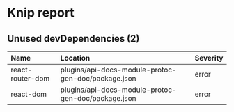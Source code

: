 # Knip report

## Unused devDependencies (2)

| Name             | Location     | Severity |
| :--------------- | :----------- | :------- |
| react-router-dom | plugins/api-docs-module-protoc-gen-doc/package.json | error    |
| react-dom        | plugins/api-docs-module-protoc-gen-doc/package.json | error    |

